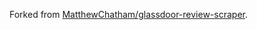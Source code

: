 Forked from [MatthewChatham/glassdoor-review-scraper](https://github.com/MatthewChatham/glassdoor-review-scraper).